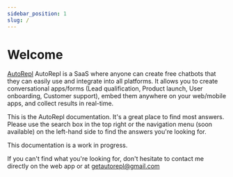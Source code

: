 ```yaml
---
sidebar_position: 1
slug: /
---
```


# Welcome

[AutoRepl](https://www.autorepl.com) AutoRepl is a SaaS where anyone can create free chatbots that they can easily use and integrate into all platforms. It allows you to create conversational apps/forms (Lead qualification, Product launch, User onboarding, Customer support), embed them anywhere on your web/mobile apps, and collect results in real-time.

This is the AutoRepl documentation. It's a great place to find most answers. Please use the search box in the top right or the navigation menu (soon available) on the left-hand side to find the answers you're looking for.

This documentation is a work in progress.

If you can't find what you're looking for, don't hesitate to contact me directly on the web app or at getautorepl@gmail.com

